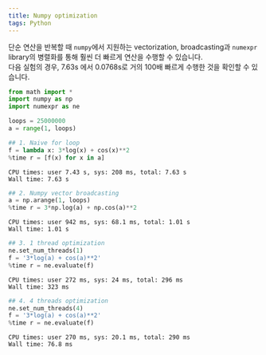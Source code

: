 ```yaml
---
title: Numpy optimization
tags: Python
---
```


<!--more-->

단순 연산을 반복할 때 `numpy`에서 지원하는 vectorization, broadcasting과 `numexpr` library의 병렬화를 통해 훨씬 더 빠르게 연산을 수행할 수 있습니다.  
다음 실험의 경우, 7.63s 에서 0.0768s로 거의 100배 빠르게 수행한 것을 확인할 수 있습니다.


```python
from math import *
import numpy as np
import numexpr as ne

loops = 25000000
a = range(1, loops)
```


```python
## 1. Naive for loop
f = lambda x: 3*log(x) + cos(x)**2
%time r = [f(x) for x in a]
```

    CPU times: user 7.43 s, sys: 208 ms, total: 7.63 s
    Wall time: 7.63 s



```python
## 2. Numpy vector broadcasting
a = np.arange(1, loops)
%time r = 3*np.log(a) + np.cos(a)**2
```

    CPU times: user 942 ms, sys: 68.1 ms, total: 1.01 s
    Wall time: 1.01 s



```python
## 3. 1 thread optimization
ne.set_num_threads(1)
f = '3*log(a) + cos(a)**2'
%time r = ne.evaluate(f)
```

    CPU times: user 272 ms, sys: 24 ms, total: 296 ms
    Wall time: 323 ms



```python
## 4. 4 threads optimization
ne.set_num_threads(4)
f = '3*log(a) + cos(a)**2'
%time r = ne.evaluate(f)
```

    CPU times: user 270 ms, sys: 20.1 ms, total: 290 ms
    Wall time: 76.8 ms
